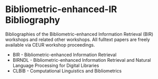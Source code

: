 # Bibliometric-enhanced-IR Bibliography
Bibliographies of the Bibliometric-enhanced Information Retrieval (BIR) workshops and related other workshops. 
All fulltext papers are freely available via CEUR workshop proceedings.

* BIR - Bibliometric-enhanced Information Retrieval
* BIRNDL - Bibliometric-enhanced Information Retrieval and Natural Language Processing for Digital Libraries
* CLBIB - Computational Linguistics and Bibliometrics

